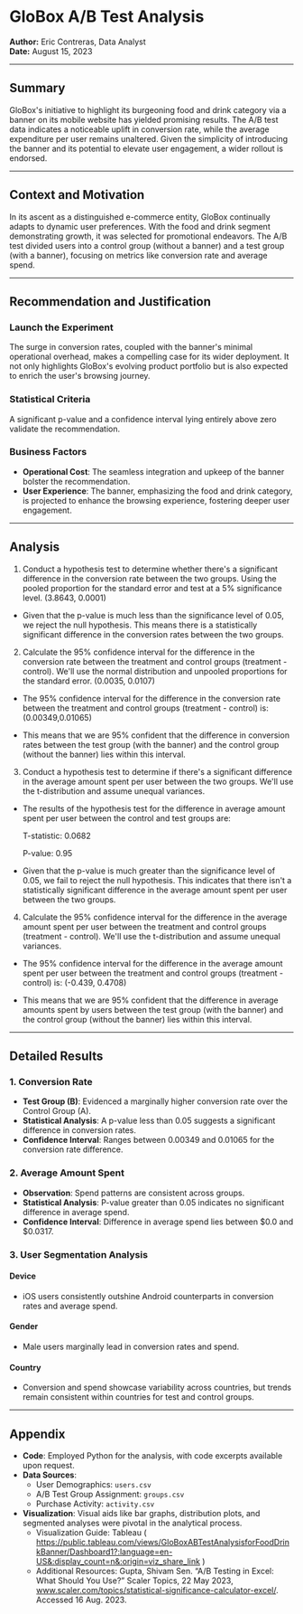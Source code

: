 # GloBox A/B Test Analysis

**Author:** Eric Contreras, Data Analyst  
**Date:** August 15, 2023

---

## Summary

GloBox's initiative to highlight its burgeoning food and drink category via a banner on its mobile website has yielded promising results. The A/B test data indicates a noticeable uplift in conversion rate, while the average expenditure per user remains unaltered. Given the simplicity of introducing the banner and its potential to elevate user engagement, a wider rollout is endorsed.

---

## Context and Motivation

In its ascent as a distinguished e-commerce entity, GloBox continually adapts to dynamic user preferences. With the food and drink segment demonstrating growth, it was selected for promotional endeavors. The A/B test divided users into a control group (without a banner) and a test group (with a banner), focusing on metrics like conversion rate and average spend.


---

## Recommendation and Justification

### Launch the Experiment

The surge in conversion rates, coupled with the banner's minimal operational overhead, makes a compelling case for its wider deployment. It not only highlights GloBox's evolving product portfolio but is also expected to enrich the user's browsing journey.

### Statistical Criteria

A significant p-value and a confidence interval lying entirely above zero validate the recommendation.

### Business Factors

- **Operational Cost**: The seamless integration and upkeep of the banner bolster the recommendation.
- **User Experience**: The banner, emphasizing the food and drink category, is projected to enhance the browsing experience, fostering deeper user engagement.

---

## Analysis

 1. Conduct a hypothesis test to determine whether there's a significant difference in the conversion rate between the two groups. Using the pooled proportion for the standard error and test at a 5% significance level. 
(3.8643, 0.0001)

- Given that the p-value is much less than the significance level of 0.05, we reject the null hypothesis. This means there is a statistically significant difference in the conversion rates between the two groups.

2. Calculate the 95% confidence interval for the difference in the conversion rate between the treatment and control groups (treatment - control). We'll use the normal distribution and unpooled proportions for the standard error. (0.0035, 0.0107)

- The 95% confidence interval for the difference in the conversion rate between the treatment and control groups (treatment - control) is: (0.00349,0.01065)

- This means that we are 95% confident that the difference in conversion rates between the test group (with the banner) and the control group (without the banner) lies within this interval.

3. Conduct a hypothesis test to determine if there's a significant difference in the average amount spent per user between the two groups. We'll use the t-distribution and assume unequal variances.

- The results of the hypothesis test for the difference in average amount spent per user between the control and test groups are:

    T-statistic: 0.0682

  P-value: 0.95

- Given that the p-value is much greater than the significance level of 0.05, we fail to reject the null hypothesis. This indicates that there isn't a statistically significant difference in the average amount spent per user between the two groups.

4. Calculate the 95% confidence interval for the difference in the average amount spent per user between the treatment and control groups (treatment - control). We'll use the t-distribution and assume unequal variances.

- The 95% confidence interval for the difference in the average amount spent per user between the treatment and control groups (treatment - control) is: (-0.439, 0.4708)

- This means that we are 95% confident that the difference in average amounts spent by users between the test group (with the banner) and the control group (without the banner) lies within this interval.


---

## Detailed Results

### 1. Conversion Rate

- **Test Group (B)**: Evidenced a marginally higher conversion rate over the Control Group (A).
- **Statistical Analysis**: A p-value less than 0.05 suggests a significant difference in conversion rates.
- **Confidence Interval**: Ranges between 0.00349 and 0.01065 for the conversion rate difference.

### 2. Average Amount Spent

- **Observation**: Spend patterns are consistent across groups.
- **Statistical Analysis**: P-value greater than 0.05 indicates no significant difference in average spend.
- **Confidence Interval**: Difference in average spend lies between $0.0 and $0.0317.


### 3. User Segmentation Analysis

#### Device

- iOS users consistently outshine Android counterparts in conversion rates and average spend.


#### Gender

- Male users marginally lead in conversion rates and spend.


#### Country

- Conversion and spend showcase variability across countries, but trends remain consistent within countries for test and control groups.


---

## Appendix

- **Code**: Employed Python for the analysis, with code excerpts available upon request.
- **Data Sources**:  
    - User Demographics: `users.csv`
    - A/B Test Group Assignment: `groups.csv`
    - Purchase Activity: `activity.csv`
- **Visualization**: Visual aids like bar graphs, distribution plots, and segmented analyses were pivotal in the analytical process.
    - Visualization Guide: Tableau ( https://public.tableau.com/views/GloBoxABTestAnalysisforFoodDrinkBanner/Dashboard1?:language=en-US&:display_count=n&:origin=viz_share_link )
    -	Additional Resources: Gupta, Shivam Sen. “A/B Testing in Excel: What Should You Use?” Scaler Topics, 22 May 2023, www.scaler.com/topics/statistical-significance-calculator-excel/. Accessed 16 Aug. 2023.
